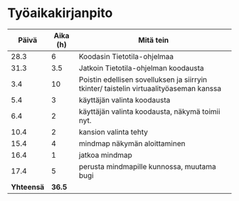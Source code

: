 # Työaikakirjanpito

| Päivä | Aika (h) | Mitä tein |
| ----- | -------- | --------- |
| 28.3  | 6        | Koodasin Tietotila-ohjelmaa |
| 31.3  | 3.5      | Jatkoin Tietotila-ohjelman koodausta |
| 3.4   | 10       | Poistin edellisen sovelluksen ja siirryin tkinter/ taistelin virtuaalityöaseman kanssa |
| 5.4   | 3        | käyttäjän valinta koodausta |
| 6.4   | 2        | käyttäjän valinta koodausta, näkymä toimii nyt.|
| 10.4   | 2       | kansion valinta tehty|
| 15.4   | 4       | mindmap näkymän aloittaminen|
| 16.4   | 1       | jatkoa mindmap|
| 17.4   | 5       | perusta mindmapille kunnossa, muutama bugi|
| **Yhteensä** | **36.5**   |           |
